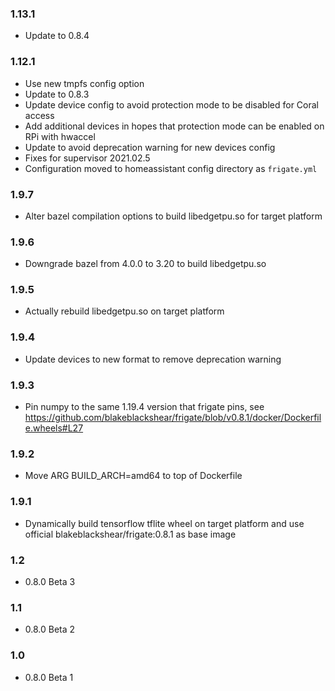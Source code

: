 ### 1.13.1
- Update to 0.8.4

### 1.12.1
- Use new tmpfs config option
- Update to 0.8.3
- Update device config to avoid protection mode to be disabled for Coral access
- Add additional devices in hopes that protection mode can be enabled on RPi with hwaccel
- Update to avoid deprecation warning for new devices config
- Fixes for supervisor 2021.02.5
- Configuration moved to homeassistant config directory as `frigate.yml`

### 1.9.7

- Alter bazel compilation options to build libedgetpu.so for target platform

### 1.9.6

- Downgrade bazel from 4.0.0 to 3.20 to build libedgetpu.so

### 1.9.5

- Actually rebuild libedgetpu.so on target platform

### 1.9.4

- Update devices to new format to remove deprecation warning

### 1.9.3

- Pin numpy to the same 1.19.4 version that frigate pins, see https://github.com/blakeblackshear/frigate/blob/v0.8.1/docker/Dockerfile.wheels#L27

### 1.9.2

- Move ARG BUILD_ARCH=amd64 to top of Dockerfile

### 1.9.1

- Dynamically build tensorflow tflite wheel on target platform and use official blakeblackshear/frigate:0.8.1 as base image

### 1.2

- 0.8.0 Beta 3

### 1.1

- 0.8.0 Beta 2

### 1.0

- 0.8.0 Beta 1
